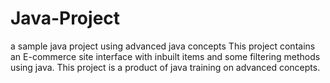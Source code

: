 # Java-Project
a sample java project using advanced java concepts
This project contains an E-commerce site interface with inbuilt items and some filtering methods using java.
This project is a product of java training on advanced concepts.
